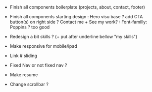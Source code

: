 - Finish all components boilerplate (projects, about, contact, footer)
- Finish all components starting design
: Hero visu base ? add CTA button(s) on right side ? Contact me + See my work?
: Font-familly: Poppins ? too good
- Redesign a bit skills ? (+ put after underline bellow "my skills")

- Make responsive for mobile/ipad
- Link # sliding
- Fixed Nav or not fixed nav ?
- Make resume
- Change scrollbar ?